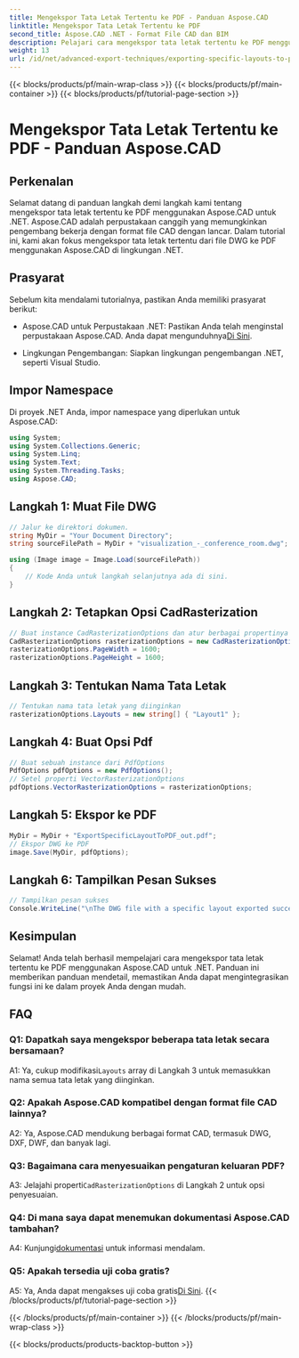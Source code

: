 ```yaml
---
title: Mengekspor Tata Letak Tertentu ke PDF - Panduan Aspose.CAD
linktitle: Mengekspor Tata Letak Tertentu ke PDF
second_title: Aspose.CAD .NET - Format File CAD dan BIM
description: Pelajari cara mengekspor tata letak tertentu ke PDF menggunakan Aspose.CAD untuk .NET. Panduan langkah demi langkah untuk integrasi yang lancar.
weight: 13
url: /id/net/advanced-export-techniques/exporting-specific-layouts-to-pdf/
---
```


{{< blocks/products/pf/main-wrap-class >}}
{{< blocks/products/pf/main-container >}}
{{< blocks/products/pf/tutorial-page-section >}}

# Mengekspor Tata Letak Tertentu ke PDF - Panduan Aspose.CAD

## Perkenalan

Selamat datang di panduan langkah demi langkah kami tentang mengekspor tata letak tertentu ke PDF menggunakan Aspose.CAD untuk .NET. Aspose.CAD adalah perpustakaan canggih yang memungkinkan pengembang bekerja dengan format file CAD dengan lancar. Dalam tutorial ini, kami akan fokus mengekspor tata letak tertentu dari file DWG ke PDF menggunakan Aspose.CAD di lingkungan .NET.

## Prasyarat

Sebelum kita mendalami tutorialnya, pastikan Anda memiliki prasyarat berikut:

-  Aspose.CAD untuk Perpustakaan .NET: Pastikan Anda telah menginstal perpustakaan Aspose.CAD. Anda dapat mengunduhnya[Di Sini](https://releases.aspose.com/cad/net/).

- Lingkungan Pengembangan: Siapkan lingkungan pengembangan .NET, seperti Visual Studio.

## Impor Namespace

Di proyek .NET Anda, impor namespace yang diperlukan untuk Aspose.CAD:

```csharp
using System;
using System.Collections.Generic;
using System.Linq;
using System.Text;
using System.Threading.Tasks;
using Aspose.CAD;
```

## Langkah 1: Muat File DWG

```csharp
// Jalur ke direktori dokumen.
string MyDir = "Your Document Directory";
string sourceFilePath = MyDir + "visualization_-_conference_room.dwg";

using (Image image = Image.Load(sourceFilePath))
{
    // Kode Anda untuk langkah selanjutnya ada di sini.
}
```

## Langkah 2: Tetapkan Opsi CadRasterization

```csharp
// Buat instance CadRasterizationOptions dan atur berbagai propertinya
CadRasterizationOptions rasterizationOptions = new CadRasterizationOptions();
rasterizationOptions.PageWidth = 1600;
rasterizationOptions.PageHeight = 1600;
```

## Langkah 3: Tentukan Nama Tata Letak

```csharp
// Tentukan nama tata letak yang diinginkan
rasterizationOptions.Layouts = new string[] { "Layout1" };
```

## Langkah 4: Buat Opsi Pdf

```csharp
// Buat sebuah instance dari PdfOptions
PdfOptions pdfOptions = new PdfOptions();
// Setel properti VectorRasterizationOptions
pdfOptions.VectorRasterizationOptions = rasterizationOptions;
```

## Langkah 5: Ekspor ke PDF

```csharp
MyDir = MyDir + "ExportSpecificLayoutToPDF_out.pdf";
// Ekspor DWG ke PDF
image.Save(MyDir, pdfOptions);
```

## Langkah 6: Tampilkan Pesan Sukses

```csharp
// Tampilkan pesan sukses
Console.WriteLine("\nThe DWG file with a specific layout exported successfully to PDF.\nFile saved at " + MyDir);
```

## Kesimpulan

Selamat! Anda telah berhasil mempelajari cara mengekspor tata letak tertentu ke PDF menggunakan Aspose.CAD untuk .NET. Panduan ini memberikan panduan mendetail, memastikan Anda dapat mengintegrasikan fungsi ini ke dalam proyek Anda dengan mudah.

## FAQ

### Q1: Dapatkah saya mengekspor beberapa tata letak secara bersamaan?

 A1: Ya, cukup modifikasi`Layouts` array di Langkah 3 untuk memasukkan nama semua tata letak yang diinginkan.

### Q2: Apakah Aspose.CAD kompatibel dengan format file CAD lainnya?

A2: Ya, Aspose.CAD mendukung berbagai format CAD, termasuk DWG, DXF, DWF, dan banyak lagi.

### Q3: Bagaimana cara menyesuaikan pengaturan keluaran PDF?

 A3: Jelajahi properti`CadRasterizationOptions` di Langkah 2 untuk opsi penyesuaian.

### Q4: Di mana saya dapat menemukan dokumentasi Aspose.CAD tambahan?

 A4: Kunjungi[dokumentasi](https://reference.aspose.com/cad/net/) untuk informasi mendalam.

### Q5: Apakah tersedia uji coba gratis?

 A5: Ya, Anda dapat mengakses uji coba gratis[Di Sini](https://releases.aspose.com/).
{{< /blocks/products/pf/tutorial-page-section >}}

{{< /blocks/products/pf/main-container >}}
{{< /blocks/products/pf/main-wrap-class >}}

{{< blocks/products/products-backtop-button >}}
